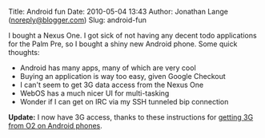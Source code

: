 Title: Android fun
Date: 2010-05-04 13:43
Author: Jonathan Lange (noreply@blogger.com)
Slug: android-fun

I bought a Nexus One. I got sick of not having any decent todo
applications for the Palm Pre, so I bought a shiny new Android phone.
Some quick thoughts:

<div>

-   Android has many apps, many of which are very cool
-   Buying an application is way too easy, given Google Checkout
-   I can't seem to get 3G data access from the Nexus One
-   WebOS has a much nicer UI for multi-tasking
-   Wonder if I can get on IRC via my SSH tunneled bip connection

<div>

**Update:** I now have 3G access, thanks to these instructions for
[getting 3G from O2 on Android
phones](http://forum.o2.co.uk/viewtopic.php?p=144262#144262).

</div>

</div>
